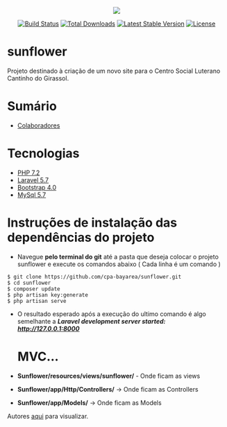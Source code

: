 <p align="center"><img src="https://laravel.com/assets/img/components/logo-laravel.svg"></p>

<p align="center">
<a href="https://travis-ci.org/laravel/framework"><img src="https://travis-ci.org/laravel/framework.svg" alt="Build Status"></a>
<a href="https://packagist.org/packages/laravel/framework"><img src="https://poser.pugx.org/laravel/framework/d/total.svg" alt="Total Downloads"></a>
<a href="https://packagist.org/packages/laravel/framework"><img src="https://poser.pugx.org/laravel/framework/v/stable.svg" alt="Latest Stable Version"></a>
<a href="https://packagist.org/packages/laravel/framework"><img src="https://poser.pugx.org/laravel/framework/license.svg" alt="License"></a>
</p>

# sunflower
Projeto destinado à criação de um novo site para o Centro Social Luterano Cantinho do Girassol.

# Sumário
* [Colaboradores](AUTHORS.md)


# Tecnologias

* [PHP 7.2](http://php.net/)
* [Laravel 5.7](https://laravel.com/docs/5.7) 
* [Bootstrap 4.0](https://getbootstrap.com/docs/4.1/getting-started/download/)
* [MySql 5.7](https://www.mysql.com/)

# Instruções de instalação das dependências do projeto

* Navegue <b>pelo terminal do git</b> até a pasta que deseja colocar o projeto sunflower e execute os comandos abaixo ( Cada linha é um comando ) 

```
$ git clone https://github.com/cpa-bayarea/sunflower.git
$ cd sunflower
$ composer update
$ php artisan key:generate
$ php artisan serve
```

* O resultado esperado após a execução do ultimo comando é algo semelhante a <i><b>Laravel development server started: http://127.0.0.1:8000</b></i>

  <h1>MVC...</h1>
* <b>Sunflower/resources/views/sunflower/</b> - Onde ficam as views
* <b>Sunflower/app/Http/Controllers/</b> -> Onde ficam as Controllers
* <b>Sunflower/app/Models/</b> -> Onde ficam as Models

Autores [aqui](docs/AUTHORS.md) para visualizar.